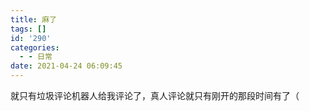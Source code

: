```yaml
---
title: 麻了
tags: []
id: '290'
categories:
  - - 日常
date: 2021-04-24 06:09:45
---
```


就只有垃圾评论机器人给我评论了，真人评论就只有刚开的那段时间有了（